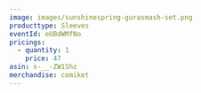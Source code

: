 ```yaml
---
image: images/sunshinespring-gurasmash-set.png
producttype: Sleeves
eventId: eUBdWMfNo
pricings:
  - quantity: 1
    price: 47
asin: s-__-ZW1Shz
merchandise: comiket
---
```

